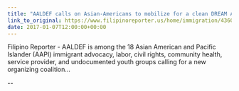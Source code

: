 ```yaml
---
title: "AALDEF calls on Asian-Americans to mobilize for a clean DREAM Act"
link_to_original: https://www.filipinoreporter.us/home/immigration/4360-aaldef-calls-on-asian-americans-to-mobilize-for-a-clean-dream-act.html
date: 2017-01-07T12:00:00+00:00
---
```

Filipino Reporter - AALDEF is among the 18 Asian American and Pacific Islander (AAPI) immigrant advocacy, labor, civil rights, community health, service provider, and undocumented youth groups calling for a new organizing coalition...  


--
